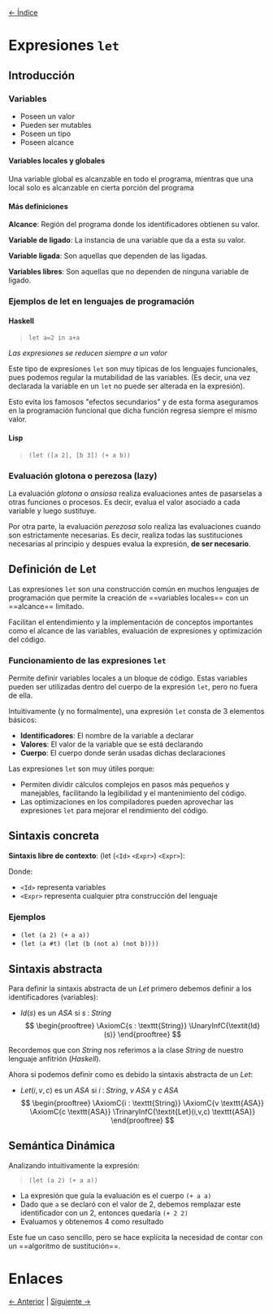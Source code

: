 [<- Índice](../LenguajesProgramacion.md)
# Expresiones `let`

## Introducción

### Variables

- Poseen un valor
- Pueden ser mutables
- Poseen un tipo
- Poseen alcance

#### Variables locales y globales

Una variable global es alcanzable en todo el programa, mientras que una local solo es alcanzable en cierta porción del programa

#### Más definiciones

**Alcance**: Región del programa donde los identificadores obtienen su valor.

**Variable de ligado**: La instancia de una variable que da a esta su valor.

**Variable ligada**: Son aquellas que dependen de las ligadas.

**Variables libres**: Son aquellas que no dependen de ninguna variable de ligado.

### Ejemplos de let en lenguajes de programación

#### Haskell

> `let a=2 in a+a`

*Las expresiones se reducen siempre a un valor*

Este tipo de expresiones `let` son muy típicas de los lenguajes funcionales, pues podemos regular la mutabilidad de las variables.
(Es decir, una vez declarada la variable en un `let` no puede ser alterada en la expresión).

Esto evita los famosos "efectos secundarios" y de esta forma aseguramos en la programación funcional que dicha función regresa siempre el mismo valor.

#### Lisp

> `(let ([a 2], [b 3]) (+ a b))`

### Evaluación glotona o perezosa (lazy)

La evaluación *glotona* o *ansiosa* realiza evaluaciones antes de pasarselas a otras funciones o procesos. Es decir, evalua el valor asociado a cada variable y luego sustituye.

Por otra parte, la evaluación *perezosa* solo realiza las evaluaciones cuando son estrictamente necesarias. Es decir, realiza todas las sustituciones necesarias al principio y despues evalua la expresión, **de ser necesario**.

## Definición de Let

Las expresiones `let` son una construcción común en muchos lenguajes de programación que permite la creación de ==variables locales== con un ==alcance== limitado.

Facilitan el entendimiento y la implementación de conceptos importantes como el alcance de las variables, evaluación de expresiones y optimización del código.

### Funcionamiento de las expresiones `let`

Permite definir variables locales a un bloque de código. Estas variables pueden ser utilizadas dentro del cuerpo de la expresión `let`, pero no fuera de ella.

Intuitivamente (y no formalmente), una expresión `let` consta de 3 elementos básicos:

- **Identificadores**: El nombre de la variable a declarar
- **Valores**: El valor de la variable que se está declarando
- **Cuerpo**: El cuerpo donde serán usadas dichas declaraciones

Las expresiones `let` son muy útiles porque:

- Permiten dividir cálculos complejos en pasos más pequeños y manejables, facilitando la legibilidad y el mantenimiento del código.
- Las optimizaciones en los compiladores pueden aprovechar las expresiones `let` para mejorar el rendimiento del código.

## Sintaxis concreta

**Sintaxis libre de contexto**: (let (`<Id>` `<Expr>`) `<Expr>`):

Donde:
- `<Id>` representa variables
- `<Expr>` representa cualquier ptra construcción del lenguaje

### Ejemplos

- `(let (a 2) (+ a a))`
- `(let (a #t) (let (b (not a) (not b))))`

## Sintaxis abstracta

Para definir la sintaxis abstracta de un *Let* primero debemos definir a los identificadores (variables):

- $Id(s)$ es un $ASA$ si $s \; : \; String$
$$
\begin{prooftree}
\AxiomC{s : \texttt{String}}
\UnaryInfC{\textit{Id}(s)}
\end{prooftree}
$$

Recordemos que con *String* nos referimos a la clase *String* de nuestro lenguaje anfitrión (*Haskell*).

Ahora si podemos definir como es debido la sintaxis abstracta de un *Let*:

- $Let(i,v,c)$ es un $ASA$ si $i \; : \; String$, $v \; ASA$ y $c \; ASA$
$$
\begin{prooftree}
\AxiomC{i : \texttt{String}}
\AxiomC{v \texttt{ASA}}
\AxiomC{c \texttt{ASA}}
\TrinaryInfC{\textit{Let}(i,v,c) \texttt{ASA}}
\end{prooftree}
$$

## Semántica Dinámica

Analizando intuitivamente la expresión:

> `(let (a 2) (+ a a))`

- La expresión que guía la evaluación es el cuerpo `(+ a a)`
- Dado que `a` se declaró con el valor de 2, debemos remplazar este identificador con un 2, entonces quedaría `(+ 2 2)`
- Evaluamos y obtenemos 4 como resultado

Este fue un caso sencillo, pero se hace explícita la necesidad de contar con un ==algoritmo de sustitución==.

# Enlaces

[<- Anterior](LP26_08_2024.md) | [Siguiente ->](LP30_08_2024.md)